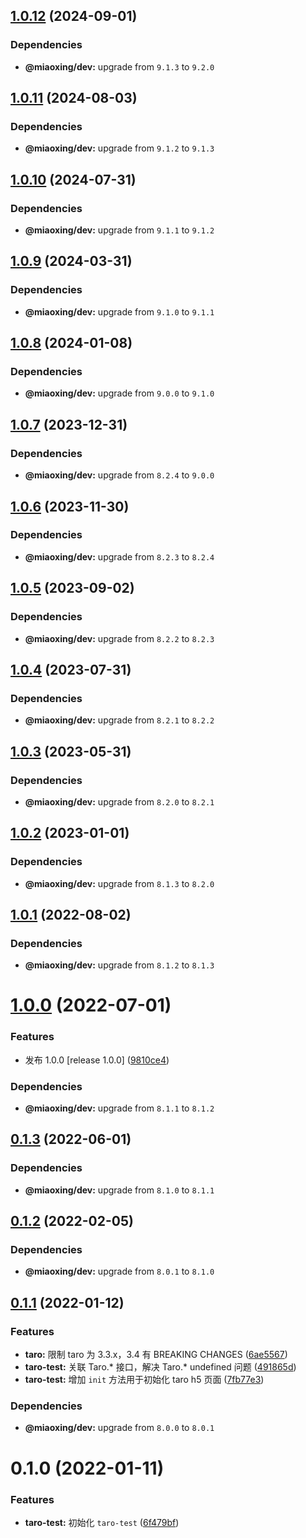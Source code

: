 ## [1.0.12](https://github.com/miaoxing/taro-test/compare/v1.0.11...v1.0.12) (2024-09-01)





### Dependencies

* **@miaoxing/dev:** upgrade from `9.1.3` to `9.2.0`

## [1.0.11](https://github.com/miaoxing/taro-test/compare/v1.0.10...v1.0.11) (2024-08-03)





### Dependencies

* **@miaoxing/dev:** upgrade from `9.1.2` to `9.1.3`

## [1.0.10](https://github.com/miaoxing/taro-test/compare/v1.0.9...v1.0.10) (2024-07-31)





### Dependencies

* **@miaoxing/dev:** upgrade from `9.1.1` to `9.1.2`

## [1.0.9](https://github.com/miaoxing/taro-test/compare/v1.0.8...v1.0.9) (2024-03-31)





### Dependencies

* **@miaoxing/dev:** upgrade from `9.1.0` to `9.1.1`

## [1.0.8](https://github.com/miaoxing/taro-test/compare/v1.0.7...v1.0.8) (2024-01-08)





### Dependencies

* **@miaoxing/dev:** upgrade from `9.0.0` to `9.1.0`

## [1.0.7](https://github.com/miaoxing/taro-test/compare/v1.0.6...v1.0.7) (2023-12-31)





### Dependencies

* **@miaoxing/dev:** upgrade from `8.2.4` to `9.0.0`

## [1.0.6](https://github.com/miaoxing/taro-test/compare/v1.0.5...v1.0.6) (2023-11-30)





### Dependencies

* **@miaoxing/dev:** upgrade from `8.2.3` to `8.2.4`

## [1.0.5](https://github.com/miaoxing/taro-test/compare/v1.0.4...v1.0.5) (2023-09-02)





### Dependencies

* **@miaoxing/dev:** upgrade from `8.2.2` to `8.2.3`

## [1.0.4](https://github.com/miaoxing/taro-test/compare/v1.0.3...v1.0.4) (2023-07-31)





### Dependencies

* **@miaoxing/dev:** upgrade from `8.2.1` to `8.2.2`

## [1.0.3](https://github.com/miaoxing/taro-test/compare/v1.0.2...v1.0.3) (2023-05-31)





### Dependencies

* **@miaoxing/dev:** upgrade from `8.2.0` to `8.2.1`

## [1.0.2](https://github.com/miaoxing/taro-test/compare/v1.0.1...v1.0.2) (2023-01-01)





### Dependencies

* **@miaoxing/dev:** upgrade from `8.1.3` to `8.2.0`

## [1.0.1](https://github.com/miaoxing/taro-test/compare/v1.0.0...v1.0.1) (2022-08-02)





### Dependencies

* **@miaoxing/dev:** upgrade from `8.1.2` to `8.1.3`

# [1.0.0](https://github.com/miaoxing/taro-test/compare/v0.1.3...v1.0.0) (2022-07-01)


### Features

* 发布 1.0.0 [release 1.0.0] ([9810ce4](https://github.com/miaoxing/taro-test/commit/9810ce47864a97c085b9979d05b45e01745e5e25))





### Dependencies

* **@miaoxing/dev:** upgrade from `8.1.1` to `8.1.2`

## [0.1.3](https://github.com/miaoxing/taro-test/compare/v0.1.2...v0.1.3) (2022-06-01)





### Dependencies

* **@miaoxing/dev:** upgrade from `8.1.0` to `8.1.1`

## [0.1.2](https://github.com/miaoxing/taro-test/compare/v0.1.1...v0.1.2) (2022-02-05)





### Dependencies

* **@miaoxing/dev:** upgrade from `8.0.1` to `8.1.0`

## [0.1.1](https://github.com/miaoxing/taro-test/compare/v0.1.0...v0.1.1) (2022-01-12)


### Features

* **taro:** 限制 taro 为 3.3.x，3.4 有 BREAKING CHANGES ([6ae5567](https://github.com/miaoxing/taro-test/commit/6ae55679a2342bb60584f77477ff460215b43839))
* **taro-test:** 关联 Taro.* 接口，解决 Taro.* undefined 问题 ([491865d](https://github.com/miaoxing/taro-test/commit/491865d9c056f67385e0b8ac7e49df1c1b946b21))
* **taro-test:** 增加 `init` 方法用于初始化 taro h5 页面 ([7fb77e3](https://github.com/miaoxing/taro-test/commit/7fb77e3973db34740707a951c2362d38c444120c))





### Dependencies

* **@miaoxing/dev:** upgrade from `8.0.0` to `8.0.1`

# 0.1.0 (2022-01-11)


### Features

* **taro-test:** 初始化 `taro-test` ([6f479bf](https://github.com/miaoxing/taro-test/commit/6f479bfda6f926cb9fc0ec8dcbb2af874a26f303))
